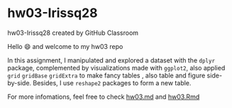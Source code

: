 # hw03-Irissq28
hw03-Irissq28 created by GitHub Classroom

Hello :smile: and welcome to my hw03 repo

In this assignment, I manipulated and explored a dataset with the `dplyr` package, complemented by visualizations made with `ggplot2`, also applied `grid` `gridBase` `gridExtra` to make fancy tables , also table and figure side-by-side. Besides, I use `reshape2` packages to form a new table.

For more infomations, feel free to check [hw03.md](https://github.com/STAT545-UBC-students/hw03-Irissq28/blob/master/hw03.md) and [hw03.Rmd](https://github.com/STAT545-UBC-students/hw03-Irissq28/blob/master/hw03.Rmd)
